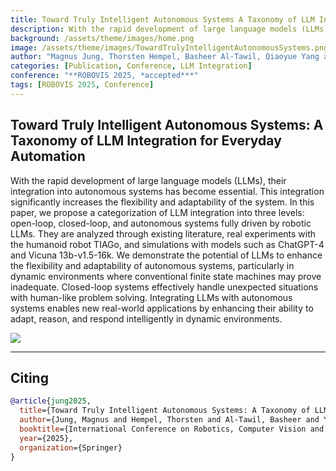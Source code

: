 ```yaml
---
title: Toward Truly Intelligent Autonomous Systems A Taxonomy of LLM Integration for Everyday Automation
description: With the rapid development of large language models (LLMs), their integration into autonomous systems has become essential. This integration significantly increases the flexibility and adaptability of the system. We propose a categorization of LLM integration into three levels, open-loop, closed-loop, and autonomous systems fully driven by robotic LLMs.
background: /assets/theme/images/home.png
image: /assets/theme/images/TowardTrulyIntelligentAutonomousSystems.png
author: "Magnus Jung, Thorsten Hempel, Basheer Al-Tawil, Qiaoyue Yang and Sven Wachsmuth, Ayoub Al-Hamadi"
categories: [Publication, Conference, LLM Integration]
conference: "**ROBOVIS 2025, *accepted***"
tags: [ROBOVIS 2025, Conference]
---
```


## Toward Truly Intelligent Autonomous Systems: A Taxonomy of LLM Integration for Everyday Automation
With the rapid development of large language models (LLMs), their integration into autonomous systems has become essential. This integration significantly increases the flexibility and adaptability of the system. In this paper, we propose a categorization of LLM integration into three levels: open-loop, closed-loop, and autonomous systems fully driven by robotic LLMs. They are analyzed through existing literature, real experiments with the humanoid robot TIAGo, and simulations with models such as ChatGPT-4 and Vicuna 13b-v1.5-16k. We demonstrate the potential of LLMs to enhance the flexibility and adaptability of autonomous systems, particularly in dynamic environments where conventional finite state machines may prove inadequate. Closed-loop systems effectively handle unexpected situations with human-like problem solving.
Integrating LLMs with autonomous systems enables new real-world applications by enhancing their ability to adapt, reason, and respond intelligently in dynamic environments.

![](/semiac/assets/theme/images/TowardTrulyIntelligentAutonomousSystems.png)

---


## Citing

```bibtex
@article{jung2025,
  title={Toward Truly Intelligent Autonomous Systems: A Taxonomy of LLM Integration for Everyday Automation},
  author={Jung, Magnus and Hempel, Thorsten and Al-Tawil, Basheer and Yang, Qiaoyue and Wachsmuth, Sven and Al-Hamadi, Ayoub},
  booktitle={International Conference on Robotics, Computer Vision and Intelligent Systems},
  year={2025},
  organization={Springer}
}
```
